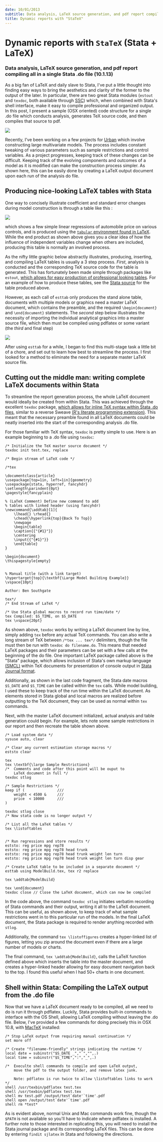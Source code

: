 ```yaml
---
date: 10/01/2013
subtitle: Data analysis, LaTeX source generation, and pdf report compiling all in a single Stata .do file
title: Dynamic reports with "StaTeX"
---
```


# Dynamic reports with `StaTeX` (Stata + LaTeX)

### Data analysis, LaTeX source generation, and pdf report compiling all in a single Stata .do file (10.1.13)

As a big fan of LaTeX and daily slave to Stata, I've put a little thought into finding easy ways to bring the aesthetics and clarity of the former to the output of the later. In particular, there are two great Stata modules (`estout` and `texdoc`, both available through [SSC](http://econpapers.repec.org/software/bocbocode/)) which, when combined with Stata's shell interface, make it easy to compile professional and organized output. In this post, I present a sample (OSX oriented) code structure for a single .do file which conducts analysis, generates TeX source code, and then compiles that source to pdf.

<img src="/images/better.svg">

Recently, I've been working on a few projects for [Urban](http://urban.org) which involve constructing large multivariate models. The process includes constant tweaking of various parameters such as sample restrictions and control variables. As a project progresses, keeping track of these changes can be difficult. Keeping track of the evolving components and outcomes of a model as it is modified can make the construction process simpler. As shown here, this can be easily done by creating a LaTeX output document upon each run of the analysis do file.


## Producing nice-looking LaTeX tables with Stata

One way to concisely illustrate coefficient and standard error changes during model construction is through a table like this :

<img src="/images/extable.png">

which shows a few simple linear regressions of automobile price on various controls, and is produced using the [`tabular` environment found in LaTeX](http://en.wikibooks.org/wiki/LaTeX/Tables#The_tabular_environment). While the end product as shown above gives you a clear idea of how the influence of independent variables change when others are included, producing this table is normally an involved process.

As the nifty little graphic below abstractly illustrates, producing, inserting, and compiling LaTeX tables is usually a 3 step process. *First*, analysis is conducted and the corresponding TeX source code for the table is generated. This has fortunately been made simple through packages like `estout`, [which allows for easy production of professional looking tables](http://repec.org/bocode/e/estout/). For an example of how to produce these tables, see the [Stata source](https://gist.github.com/bsouthga/beb6327d3390ac9f1090) for the table produced above.

However, as each call of `esttab` only produces the stand alone table, documents with multiple models or graphics need a master LaTeX document, which contains the preamble, and the required `\begin{document}` and `\end{document}` statements. The *second* step below illustrates the necessity of importing the individual analytical graphics into a master source file, which then must be compiled using pdflatex or some variant (the *third* and final step)

<img src="/images/statex.svg">

After using `esttab` for a while, I began to find this multi-stage task a little bit of a chore, and set out to learn how best to streamline the process. I first looked for a method to eliminate the need for a separate master LaTeX source file.

## Cutting out the middle man: writing complete LaTeX documents within Stata

To streamline the report generation process, the whole LaTeX document would ideally be created from within Stata. This was achieved through the excellent `texdoc` package, [which allows for inline TeX syntax within Stata .do files](http://repec.org/bocode/t/texdoc.html), similar to a reverse Sweave [(R's literate programming extension)](http://www.stat.uni-muenchen.de/~leisch/Sweave/). This meant that the necessary preamble found in all LaTeX documents could be neatly inserted into the start of the corresponding analysis .do file.

For those familiar with TeX syntax, `texdoc` is pretty simple to use. Here is an example beginning to a .do file using `texdoc`:


```language-c
/* Initialize the TeX master source document */
texdoc init test.tex, replace

/* Begin stream of LaTeX code */

/*tex

\documentclass{article}
\usepackage[top=1in, left=1in]{geometry}
\usepackage{stata, hyperref, fancyhdr}
\setlength\parindent{0pt}
\pagestyle{fancyplain}

% (LaTeX Comment) Define new command to add
% tables with linked header (using fancyhdr)
\newcommand{\addtab}[1]{
    \lhead{} \rhead{}
    \chead{\hyperlink{top}{Back To Top}}
    \newpage
    \begin{table}
    \caption{{"{#1}"}}
    \centering
    \input{{"{#1}"}}
    \end{table}
}

\begin{document}
\thispagestyle{empty}


% Manual title (with a link target)
\hypertarget{top}{\textbf{\Large Model Building Example}}
\vspace{10pt}

Author: Ben Southgate

tex*/
/* End Stream of LaTeX */

/* Use Stata global macros to record run time/date */
tex Compiled: $S_TIME, on $S_DATE
tex \vspace{20pt}
```

As shown above, `texdoc` works by writing a LaTeX document line by line, simply adding `tex` before any actual TeX commands. You can also write a long stream of TeX between `/*tex ... tex*/` delimiters, though the file must then be run  with `texdoc do filename.do`. This means that needed LaTeX packages and their parameters can be set with a few calls at the beginning of the do file. One important LaTeX package called above is the "Stata" package, which allows inclusion of Stata's own markup language [(SMCL)](http://www.stata.com/manuals13/psmcl.pdf) within TeX documents for presentation of console output in [Stata Journal format](http://www.stata-journal.com/author/).

Additionally, as shown in the last code fragment, the Stata date macros `$S_DATE` and `$S_TIME` can be called within the `tex` calls. While model building, I used these to keep track of the run time within the LaTeX document. As elements stored in Stata global and local macros are realized before outputting to the TeX document, they can be used as normal within `tex` commands.

Next, with the master LaTeX document initialized, actual analysis and table generation could begin. For example, lets note some sample restrictions in our report and then recreate the table shown above.


```language-c
/* Load system data */
sysuse auto, clear

/* Clear any current estimation storage macros */
eststo clear

tex
tex \textbf{\large Sample Restrictions}
/*  Comments and code after this point will be ouput to
    LaTeX document in full */
texdoc stlog

/* Sample Restrictions */
keep if (               ///
    weight < 4500 &     ///
    price  < 10000      ///
)

texdoc stlog close
/* Now stata code is no longer output */

/* List all the LaTeX tables */
tex \listoftables


/* Run regressions and store results */
eststo: reg price mpg rep78
eststo: reg price mpg rep78 head trunk
eststo: reg price mpg rep78 head trunk weight len turn
eststo: reg price mpg rep78 head trunk weight len turn disp gear

/* Create LaTeX table to be included in a separate document */
esttab using ModelBuild.tex, tex r2 replace

tex \addtab{ModelBuild}

tex \end{document}
texdoc close // Close the LaTeX document, which can now be compiled
```

In the code above, the command `texdoc stlog` initiates verbatim recording of Stata commands and their output, writing it all to the LaTeX document. This can be useful, as shown above, to keep track of what sample restrictions went in to this particular run of the models. In the final LaTeX document, the Stata package is required to render anything recorded with `stlog`.


Additionally, the command `tex \listoffigures` creates a hyper-linked list of figures, letting you zip around the document even if there are a large number of models or charts.


The final command, `tex \addtab{ModelBuild}`, calls the LaTeX function defined above which inserts the table into the master document, and creates a hyper-linked header allowing for easy document navigation back to the top. I found this useful when I had 50+ charts in one document.

## Shell within Stata: Compiling the LaTeX output from the .do file

Now that we have a LaTeX document ready to be compiled, all we need to do is run it through pdflatex. Luckily, Stata provides built-in commands to interface with the OS Shell, allowing LaTeX compiling without leaving the .do file. Below, I've provided a few commands for doing precisely this in OSX 10.8, with [MacTeX](http://tug.org/mactex/) installed:


```language-c
/* Stop LaTeX output from requiring manual continuation */
set more off

/* Create "filename-friendly" strings indicating the runtime */
local date = subinstr("$S_DATE _"," ","",.)
local time = subinstr("$S_TIME",":","_",.)

/*  Execulte shell commands to compile and open LaTeX output,
    move the pdf to the output folder, and remove latex junk.

    Note: pdflatex is run twice to allow \listoftables links to work
*/
shell /usr/texbin/pdflatex test.tex
shell /usr/texbin/pdflatex test.tex
shell mv test.pdf /output/test`date'`time'.pdf
shell open /output/test`date'`time'.pdf
shell rm *test*
```

As is evident above, normal Unix and Mac commands work fine, though the `$PATH` is not available so you'll have to indicate where pdflatex is installed. A further note to those interested in replicating this, you will need to install the Stata journal package and its corresponding LaTeX files. This can be done by entering `findit sjlatex` in Stata and following the directions.
